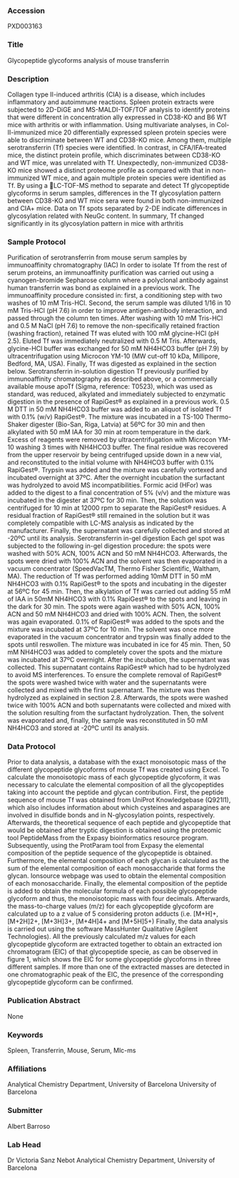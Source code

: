 ### Accession
PXD003163

### Title
Glycopeptide glycoforms analysis of mouse transferrin

### Description
Collagen type II-induced arthritis (CIA) is a disease, which includes inflammatory and autoimmune reactions. Spleen protein extracts were subjected to 2D-DiGE and MS-MALDI-TOF/TOF analysis to identify proteins that were different in concentration ally expressed in CD38-KO and B6 WT mice with arthritis or with inflammation. Using multivariate analyses, in Col-II-immunized mice 20 differentially expressed spleen protein species were able to discriminate between WT and CD38-KO mice. Among them, multiple serotransferrin (Tf) species were identified. In contrast, in CFA/IFA-treated mice, the distinct protein profile, which discriminates between CD38-KO and WT mice, was unrelated with Tf. Unexpectedly, non-immunized CD38-KO mice showed a distinct proteome profile as compared with that in non-immunized WT mice, and again multiple protein species were identified as Tf.  By using a LC-TOF-MS method to separate and detect Tf glycopeptide glycoforms in serum samples, differences in the Tf glycosylation pattern between CD38-KO and WT mice sera were found in both non-immunized and CIA+ mice. Data on Tf spots separated by 2-DE indicate differences in glycosylation related with NeuGc content. In summary, Tf changed significantly in its glycosylation pattern in mice with arthritis

### Sample Protocol
Purification of serotransferrin from mouse serum samples by immunoaffinity chromatography (IAC)   In order to isolate Tf from the rest of serum proteins, an immunoaffinity purification was carried out using a cyanogen-bromide Sepharose column where a polyclonal antibody against human transferrin was bond as explained in a previous work. The immunoaffinity procedure consisted in: first, a conditioning step with two washes of 10 mM Tris-HCl. Second, the serum sample was diluted 1/16 in 10 mM Tris-HCl (pH 7.6) in order to improve antigen-antibody interaction, and passed through the column ten times. After washing with 10 mM Tris-HCl and 0.5 M NaCl (pH 7.6) to remove the non-specifically retained fraction (washing fraction), retained Tf was eluted with 100 mM glycine-HCl (pH 2.5). Eluted Tf was immediately neutralized with 0.5 M Tris. Afterwards, glycine-HCl buffer was exchanged for 50 mM NH4HCO3 buffer (pH 7.9) by ultracentrifugation using Microcon YM-10 (MW cut-off 10 kDa, Millipore, Bedford, MA, USA). Finally, Tf was digested as explained in the section below.  Serotransferrin in-solution digestion  Tf previously purified by immunoaffinity chromatography as described above, or a commercially available mouse apoTf (Sigma, reference: T0523), which was used as standard, was reduced, alkylated and immediately subjected to enzymatic digestion in the presence of RapiGest® as explained in a previous work. 0.5 M DTT in 50 mM NH4HCO3 buffer was added to an aliquot of isolated Tf with 0.1% (w/v) RapiGest®. The mixture was incubated in a TS-100 Thermo-Shaker digester (Bio-San, Riga, Latvia) at 56ºC for 30 min and then alkylated with 50 mM IAA for 30 min at room temperature in the dark. Excess of reagents were removed by ultracentrifugation with Microcon YM-10 washing 3 times with NH4HCO3 buffer. The final residue was recovered from the upper reservoir by being centrifuged upside down in a new vial, and reconstituted to the initial volume with NH4HCO3 buffer with 0.1% RapiGest®. Trypsin was added and the mixture was carefully vortexed and incubated overnight at 37ºC. After the overnight incubation the surfactant was hydrolyzed to avoid MS incompatibilities. Formic acid (HFor) was added to the digest to a final concentration of 5% (v/v) and the mixture was incubated in the digester at 37ºC for 30 min. Then, the solution was centrifuged for 10 min at 12000 rpm to separate the RapiGest® residues. A residual fraction of RapiGest® still remained in the solution but it was completely compatible with LC-MS analysis as indicated by the manufacturer. Finally, the supernatant was carefully collected and stored at -20ºC until its analysis.  Serotransferrin in-gel digestion  Each gel spot was subjected to the following in-gel digestion procedure: the spots were washed with 50% ACN, 100% ACN and 50 mM NH4HCO3. Afterwards, the spots were dried with 100% ACN and the solvent was then evaporated in a vacuum concentrator (SpeedVacTM, Thermo Fisher Scientific, Waltham, MA). The reduction of Tf was performed adding 10mM DTT in 50 mM NH4HCO3 with 0.1% RapiGest® to the spots and incubating in the digester at 56ºC for 45 min. Then, the alkylation of Tf was carried out adding 55 mM of IAA in 50mM NH4HCO3 with 0.1% RapiGest® to the spots and leaving in the dark for 30 min. The spots were again washed with 50% ACN, 100% ACN and 50 mM NH4HCO3 and dried with 100% ACN. Then, the solvent was again evaporated. 0.1% of RapiGest® was added to the spots and the mixture was incubated at 37ºC for 10 min. The solvent was once more evaporated in the vacuum concentrator and trypsin was finally added to the spots until reswollen. The mixture was incubated in ice for 45 min. Then, 50 mM NH4HCO3 was added to completely cover the spots and the mixture was incubated at 37ºC overnight. After the incubation, the supernatant was collected. This supernatant contains RapiGest® which had to be hydrolyzed to avoid MS interferences. To ensure the complete removal of RapiGest® the spots were washed twice with water and the supernatants were collected and mixed with the first supernatant. The mixture was then hydrolyzed as explained in section 2.8. Afterwards, the spots were washed twice with 100% ACN and both supernatants were collected and mixed with the solution resulting from the surfactant hydrolyzation. Then, the solvent was evaporated and, finally, the sample was reconstituted in 50 mM NH4HCO3 and stored at -20ºC until its analysis.

### Data Protocol
Prior to data analysis, a database with the exact monoisotopic mass of the different glycopeptide glycoforms of mouse Tf was created using Excel. To calculate the monoisotopic mass of each glycopeptide glycoform, it was necessary to calculate the elemental composition of all the glycopeptides taking into account the peptide and glycan contribution. First, the peptide sequence of mouse Tf was obtained from UniProt Knowledgebase (Q921l1), which also includes information about which cysteines and asparagines are involved in disulfide bonds and in N-glycosylation points, respectively. Afterwards, the theoretical sequence of each peptide and glycopeptide that would be obtained after tryptic digestion is obtained using the proteomic tool PeptideMass from the Expasy bioinformatics resource program. Subsequently, using the ProtParam tool from Expasy the elemental composition of the peptide sequence of the glycopeptide is obtained. Furthermore, the elemental composition of each glycan is calculated as the sum of the elemental composition of each monosaccharide that forms the glycan. Ionsource webpage was used to obtain the elemental composition of each monosaccharide. Finally, the elemental composition of the peptide is added to obtain the molecular formula of each possible glycopeptide glycoform and thus, the monoisotopic mass with four decimals. Afterwards, the mass-to-charge values (m/z) for each glycopeptide glycoform are calculated up to a z value of 5 considering proton adducts (i.e. [M+H]+, [M+2H]2+, [M+3H]3+, [M+4H]4+ and [M+5H]5+)  Finally, the data analysis is carried out using the software MassHunter Qualitative (Agilent Technologies). All the previously calculated m/z values for each glycopeptide glycoform are extracted together to obtain an extracted ion chromatogram (EIC) of that glycopeptide specie, as can be observed in figure 1, which shows the EIC for some glycopeptide glycoforms in three different samples. If more than one of the extracted masses are detected in one chromatographic peak of the EIC, the presence of the corresponding glycopeptide glycoform can be confirmed.

### Publication Abstract
None

### Keywords
Spleen, Transferrin, Mouse, Serum, Μlc-ms

### Affiliations
Analytical Chemistry Department, University of Barcelona
University of Barcelona

### Submitter
Albert Barroso

### Lab Head
Dr Victoria Sanz Nebot
Analytical Chemistry Department, University of Barcelona


